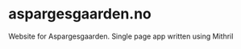 aspargesgaarden.no
==================

Website for Aspargesgaarden. Single page app written using Mithril
